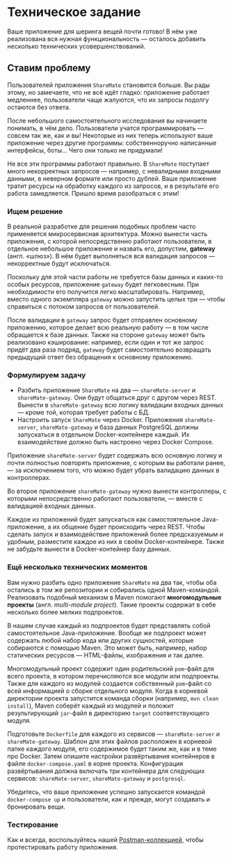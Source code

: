 # Техническое задание

Ваше приложение для шеринга вещей почти готово! В нём уже реализована вся нужная функциональность — осталось добавить
несколько технических усовершенствований.

## Ставим проблему

Пользователей приложения `ShareMate` становится больше. Вы рады этому, но замечаете, что не всё идёт гладко: приложение
работает медленнее, пользователи чаще жалуются, что их запросы подолгу остаются без ответа.

После небольшого самостоятельного исследования вы начинаете понимать, в чём дело. Пользователи учатся программировать —
совсем так же, как и вы! Некоторые из них теперь используют ваше приложение через другие программы: собственноручно
написанные интерфейсы, боты… Чего они только не придумали!

Не все эти программы работают правильно. В `ShareMate` поступает много некорректных запросов — например, с невалидными
входными данными, в неверном формате или просто дублей. Ваше приложение тратит ресурсы на обработку каждого из
запросов, и в результате его работа замедляется. Пришло время разобраться с этим!

### Ищем решение

В реальной разработке для решения подобных проблем часто применяется микросервисная архитектура. Можно вынести часть
приложения, с которой непосредственно работают пользователи, в отдельное небольшое
приложение и назвать его, допустим, **gateway** (англ. «шлюз»). В нём будет выполняться вся валидация запросов —
некорректные будут исключаться.

Поскольку для этой части работы не требуется базы данных и каких-то особых ресурсов, приложение `gateway` будет
легковесным. При необходимости его получится легко масштабировать. Например, вместо одного экземпляра `gateway` можно
запустить целых три — чтобы справиться с потоком запросов от пользователей.

После валидации в `gateway` запрос будет отправлен основному приложению, которое делает всю реальную работу — в том
числе обращается к базе данных. Также на стороне `gateway` может быть реализовано кэширование: например, если один и тот
же запрос придёт два раза подряд, `gateway` будет самостоятельно возвращать предыдущий ответ без обращения к основному
приложению.

### Формулируем задачу

* Разбить приложение `ShareMate` на два — `shareMate-server` и `shareMate-gateway`. Они будут общаться друг с другом
  через REST. Вынести в `shareMate-gateway` всю логику валидации входных данных — кроме той, которая требует работы с
  БД.
* Настроить запуск `ShareMate` через Docker. Приложения `shareMate-server`, `shareMate-gateway` и база данных PostgreSQL
  должны запускаться в отдельном Docker-контейнере каждый. Их взаимодействие должно быть настроено через Docker Compose.

Приложение `shareMate-server` будет содержать всю основную логику и почти полностью повторять приложение, с которым вы
работали ранее, — за исключением того, что можно будет убрать валидацию данных в контроллерах.

Во второе приложение `shareMate-gateway` нужно вынести контроллеры, с которыми непосредственно работают пользователи, —
вместе с валидацией входных данных.

Каждое из приложений будет запускаться как самостоятельное Java-приложение, а их общение будет происходить через REST.
Чтобы сделать запуск и взаимодействие приложений более предсказуемым и удобным, разместите каждое из них в своём
Docker-контейнере. Также не забудьте вынести в Docker-контейнер базу данных.

### Ещё несколько технических моментов

Вам нужно разбить одно приложение `ShareMate` на два так, чтобы оба остались в том же репозитории и собирались одной
Maven-командой. Реализовать подобный механизм в Maven помогают **многомодульные проекты** (англ. _multi-module
project_). Такие проекты содержат в себе несколько более мелких подпроектов.

В нашем случае каждый из подпроектов будет представлять собой самостоятельное Java-приложение. Вообще же подпроект может
содержать любой набор кода или других сущностей, которые собираются с помощью Maven. Это может быть, например, набор
статических ресурсов — HTML-файлы, изображения и так далее.

Многомодульный проект содержит один родительский `pom`-файл для всего проекта, в котором перечисляются все модули или
подпроекты. Также для каждого из модулей создается собственный `pom`-файл со всей информацией о сборке отдельного
модуля. Когда в корневой директории проекта запустится команда сборки (например, `mvn clean install`), Maven соберёт
каждый из модулей и положит результирующий `jar`-файл в директорию `target` соответствующего модуля.

Подготовьте `Dockerfile` для каждого из сервисов — `shareMate-server` и `shareMate-gateway`. Шаблон для этих файлов
расположен в корневой папке каждого модуля, его содержимое будет таким же, как и в теме про Docker. Затем опишите
настройки развёртывания контейнеров в файле `docker-compose.yaml` в корне проекта. Конфигурация развёртывания должна
включать три контейнера для следующих сервисов: `shareMate-server`, `shareMate-gateway` и `postgresql`.

Убедитесь, что ваше приложение успешно запускается командой `docker-compose up` и пользователи, как и прежде, могут
создавать и бронировать вещи.

### Тестирование

Как и всегда, воспользуйтесь нашей [Postman-коллекцией](postman.json), чтобы протестировать работу приложения.